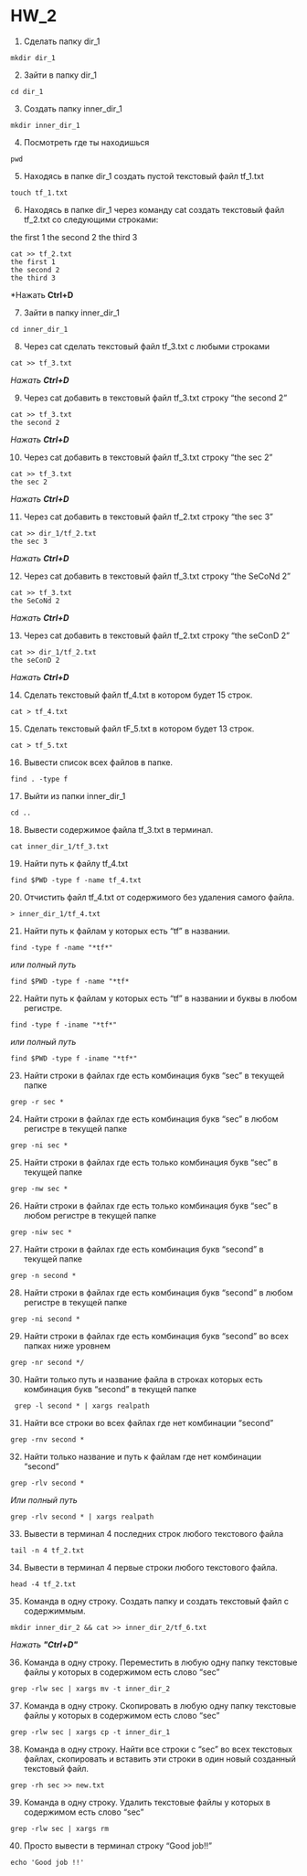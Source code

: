 # HW_2
 
1. Сделать папку dir_1 
 
 `mkdir dir_1`

2. Зайти в папку dir_1 
 
 `cd dir_1`

3. Создать папку inner_dir_1 
 
 `mkdir inner_dir_1`

4. Посмотреть где ты находишься 
 
 `pwd`

5. Находясь в папке dir_1 создать пустой текстовый файл tf_1.txt 
 
 `touch tf_1.txt`

6. Находясь в папке dir_1 через команду cat создать текстовый файл tf_2.txt со следующими строками: 

the first 1
the second 2
the third 3

```
cat >> tf_2.txt
the first 1
the second 2
the third 3
```

*Нажать **Ctrl+D**

7. Зайти в папку inner_dir_1 
 
`cd inner_dir_1`

8. Через cat сделать текстовый файл tf_3.txt  c любыми строками 
 
```
cat >> tf_3.txt
```
 
*Нажать **Ctrl+D***
 
9. Через cat добавить в текстовый файл tf_3.txt строку “the second 2” 
 
 ```
 cat >> tf_3.txt
 the second 2
 ```

*Нажать **Ctrl+D***

10. Через cat добавить в текстовый файл tf_3.txt строку “the sec 2” 
 
 ```
 cat >> tf_3.txt
 the sec 2
 ```

*Нажать **Ctrl+D***

 11. Через cat добавить в текстовый файл tf_2.txt строку “the sec 3” 
 
 ```
 cat >> dir_1/tf_2.txt
 the sec 3
 ```
 
*Нажать **Ctrl+D***

12. Через cat добавить в текстовый файл tf_3.txt строку “the SeCoNd 2” 
 
 ```
 cat >> tf_3.txt
 the SeCoNd 2
 ```
 
*Нажать **Ctrl+D***

13. Через cat добавить в текстовый файл tf_2.txt строку “the seConD 2” 
 
 ```
 cat >> dir_1/tf_2.txt
 the seConD 2
 ```
 
 *Нажать **Ctrl+D***

 14. Сделать текстовый файл tf_4.txt в котором будет 15 строк. 
 
`cat > tf_4.txt`

 15. Сделать текстовый файл tF_5.txt в котором будет 13 строк. 
 
 `cat > tf_5.txt`

 16. Вывести список всех файлов в папке. 
 
 `find . -type f`

 17. Выйти из папки inner_dir_1 
 
 `cd ..`

 18. Вывести содержимое файла tf_3.txt в терминал. 
 
 `cat inner_dir_1/tf_3.txt`

 19. Найти путь к файлу tf_4.txt 
 
 `find $PWD -type f -name tf_4.txt`

 20. Отчистить файл tf_4.txt от содержимого без удаления самого файла.  
 
 `> inner_dir_1/tf_4.txt`

 21. Найти путь к файлам у которых есть  “tf” в названии. 
 
 `find -type f -name "*tf*"`
 
 *или полный путь*
 
 `find $PWD -type f -name "*tf*`

 22. Найти путь к файлам у которых есть  “tf” в названии и буквы в любом регистре.
 
 `find -type f -iname "*tf*"`
 
 *или полный путь*
 
 `find $PWD -type f -iname "*tf*"`

 23. Найти строки в файлах где есть комбинация букв “sec” в текущей папке 
 
 `grep -r sec *`

 24. Найти строки в файлах где есть комбинация букв “sec” в любом регистре в текущей папке 
 
 `grep -ni sec *`

 25. Найти строки в файлах где есть только комбинация букв “sec” в текущей папке 
 
 `grep -nw sec *`

 26. Найти строки в файлах где есть только комбинация букв “sec” в любом регистре в текущей папке 
 
 `grep -niw sec *`

 27. Найти строки в файлах где есть комбинация букв “second” в текущей папке 
 
 `grep -n second *`

 28. Найти строки в файлах где есть комбинация букв “second” в любом регистре в текущей папке 
 
 `grep -ni second *`

 29. Найти строки в файлах где есть комбинация букв “second” во всех папках ниже уровнем 
 
 `grep -nr second */`

 30. Найти только путь и название файла в строках которых есть комбинация букв “second” в текущей папке
 
 ` grep -l second * | xargs realpath`
 
 31. Найти все строки во всех файлах где нет комбинации “second” 
 
 `grep -rnv second *`

 32. Найти только название и путь к файлам где нет комбинации “second” 
 
 `grep -rlv second *`
 
 *Или полный путь*
 
 `grep -rlv second * | xargs realpath`

 33. Вывести в терминал 4 последних строк любого текстового файла 
 
 `tail -n 4 tf_2.txt`

 34. Вывести в терминал 4 первые строки любого текстового файла. 
 
 `head -4 tf_2.txt`

 35. Команда в одну строку. Создать папку и создать текстовый файл с содержиммым. 
 
 ```
 mkdir inner_dir_2 && cat >> inner_dir_2/tf_6.txt
 ```

*Нажать **"Ctrl+D"***

 36. Команда в одну строку. Переместить в любую одну папку текстовые файлы у которых в содержимом есть слово “sec” 
 
 `grep -rlw sec | xargs mv -t inner_dir_2`

 37. Команда в одну строку. Скопировать в любую одну папку текстовые файлы у которых в содержимом есть слово “sec” 
 
 `grep -rlw sec | xargs cp -t inner_dir_1`

 38. Команда в одну строку. Найти все строки c “sec” во всех текстовых файлах, скопировать и вставить эти строки в один новый созданный текстовый файл.
 
 `grep -rh sec >> new.txt`

 39. Команда в одну строку. Удалить текстовые файлы у которых в содержимом есть слово “sec” 
 
 `grep -rlw sec | xargs rm`

 40. Просто вывести в терминал строку “Good job!!” 
 
 `echo 'Good job !!'`
